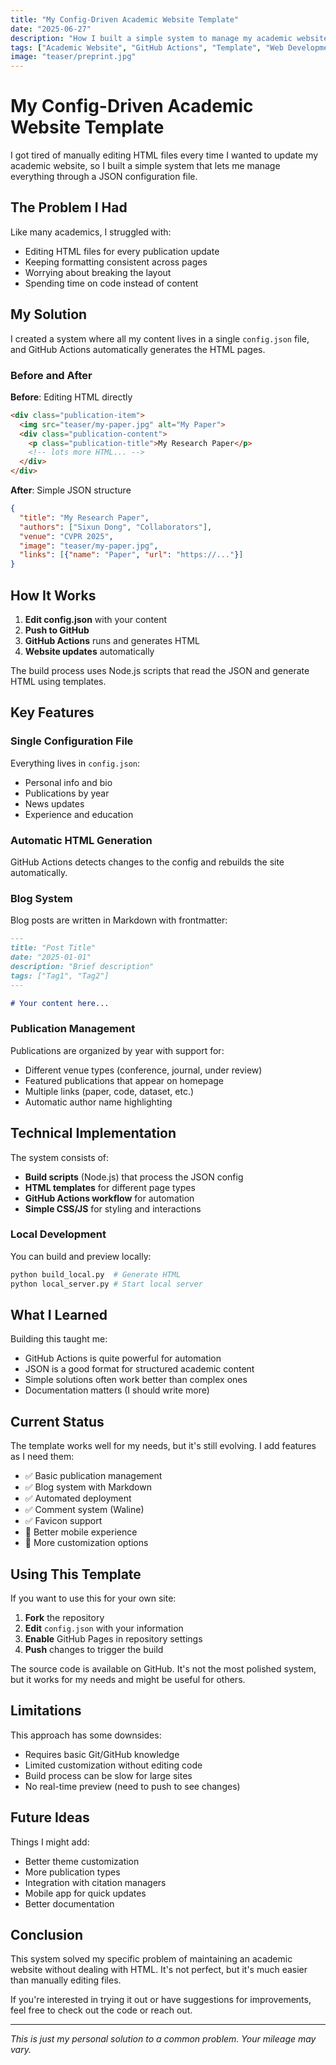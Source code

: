 ```yaml
---
title: "My Config-Driven Academic Website Template"
date: "2025-06-27"
description: "How I built a simple system to manage my academic website using JSON configuration and GitHub Actions."
tags: ["Academic Website", "GitHub Actions", "Template", "Web Development"]
image: "teaser/preprint.jpg"
---
```


# My Config-Driven Academic Website Template

I got tired of manually editing HTML files every time I wanted to update my academic website, so I built a simple system that lets me manage everything through a JSON configuration file.

## The Problem I Had

Like many academics, I struggled with:
- Editing HTML files for every publication update
- Keeping formatting consistent across pages
- Worrying about breaking the layout
- Spending time on code instead of content

## My Solution

I created a system where all my content lives in a single `config.json` file, and GitHub Actions automatically generates the HTML pages.

### Before and After

**Before**: Editing HTML directly
```html
<div class="publication-item">
  <img src="teaser/my-paper.jpg" alt="My Paper">
  <div class="publication-content">
    <p class="publication-title">My Research Paper</p>
    <!-- lots more HTML... -->
  </div>
</div>
```

**After**: Simple JSON structure
```json
{
  "title": "My Research Paper",
  "authors": ["Sixun Dong", "Collaborators"],
  "venue": "CVPR 2025",
  "image": "teaser/my-paper.jpg",
  "links": [{"name": "Paper", "url": "https://..."}]
}
```

## How It Works

1. **Edit config.json** with your content
2. **Push to GitHub** 
3. **GitHub Actions** runs and generates HTML
4. **Website updates** automatically

The build process uses Node.js scripts that read the JSON and generate HTML using templates.

## Key Features

### Single Configuration File
Everything lives in `config.json`:
- Personal info and bio
- Publications by year
- News updates
- Experience and education

### Automatic HTML Generation
GitHub Actions detects changes to the config and rebuilds the site automatically.

### Blog System
Blog posts are written in Markdown with frontmatter:
```markdown
---
title: "Post Title"
date: "2025-01-01"
description: "Brief description"
tags: ["Tag1", "Tag2"]
---

# Your content here...
```

### Publication Management
Publications are organized by year with support for:
- Different venue types (conference, journal, under review)
- Featured publications that appear on homepage
- Multiple links (paper, code, dataset, etc.)
- Automatic author name highlighting

## Technical Implementation

The system consists of:
- **Build scripts** (Node.js) that process the JSON config
- **HTML templates** for different page types
- **GitHub Actions workflow** for automation
- **Simple CSS/JS** for styling and interactions

### Local Development
You can build and preview locally:
```bash
python build_local.py  # Generate HTML
python local_server.py # Start local server
```

## What I Learned

Building this taught me:
- GitHub Actions is quite powerful for automation
- JSON is a good format for structured academic content
- Simple solutions often work better than complex ones
- Documentation matters (I should write more)

## Current Status

The template works well for my needs, but it's still evolving. I add features as I need them:
- ✅ Basic publication management
- ✅ Blog system with Markdown
- ✅ Automated deployment
- ✅ Comment system (Waline)
- ✅ Favicon support
- 🔄 Better mobile experience
- 🔄 More customization options

## Using This Template

If you want to use this for your own site:

1. **Fork** the repository
2. **Edit** `config.json` with your information
3. **Enable** GitHub Pages in repository settings
4. **Push** changes to trigger the build

The source code is available on GitHub. It's not the most polished system, but it works for my needs and might be useful for others.

## Limitations

This approach has some downsides:
- Requires basic Git/GitHub knowledge
- Limited customization without editing code
- Build process can be slow for large sites
- No real-time preview (need to push to see changes)

## Future Ideas

Things I might add:
- Better theme customization
- More publication types
- Integration with citation managers
- Mobile app for quick updates
- Better documentation

## Conclusion

This system solved my specific problem of maintaining an academic website without dealing with HTML. It's not perfect, but it's much easier than manually editing files.

If you're interested in trying it out or have suggestions for improvements, feel free to check out the code or reach out.

---

*This is just my personal solution to a common problem. Your mileage may vary.* 